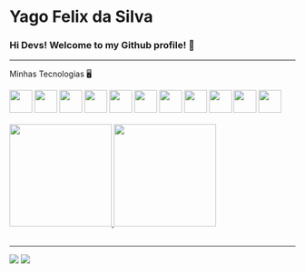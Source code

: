 


<h1>Yago Felix da Silva</h1>

### Hi Devs! Welcome to my Github profile! 👋


<hr>

Minhas Tecnologias 🖥️

<div style="display: inline_block" />

  
<img src="https://cdn.jsdelivr.net/gh/devicons/devicon/icons/javascript/javascript-original.svg" height="40px"  width="40px" />
                                                                                                                             
<img src="https://cdn.jsdelivr.net/gh/devicons/devicon/icons/nodejs/nodejs-original.svg" height="40px"  width="40px" />
                                                                                                                    
<img src="https://cdn.jsdelivr.net/gh/devicons/devicon/icons/npm/npm-original-wordmark.svg" height="40px"  width="40px" />

<img src="https://cdn.jsdelivr.net/gh/devicons/devicon/icons/yarn/yarn-original-wordmark.svg" height="40px"  width="40px" />

<img src="https://cdn.jsdelivr.net/gh/devicons/devicon/icons/express/express-original-wordmark.svg" height="40px"  width="40px" />

                
<img src="https://cdn.jsdelivr.net/gh/devicons/devicon/icons/css3/css3-original.svg" height="40px"  width="40px" />

<img src="https://cdn.jsdelivr.net/gh/devicons/devicon/icons/html5/html5-original.svg" height="40px"  width="40px" />

<img src="https://cdn.jsdelivr.net/gh/devicons/devicon/icons/mysql/mysql-original.svg" height="40px"  width="40px" />

<img src="https://cdn.jsdelivr.net/gh/devicons/devicon/icons/sequelize/sequelize-original.svg" height="40px"  width="40px" />

<img src="https://cdn.jsdelivr.net/gh/devicons/devicon/icons/git/git-original.svg" height="40px"  width="40px" />

<img src="https://cdn.jsdelivr.net/gh/devicons/devicon/icons/react/react-original-wordmark.svg" height="40px"  width="40px" />


</div>        
<br>
<div>
<a href="https://github.com/YagoFelix">
<img height="180em" src="https://github-readme-stats.vercel.app/api/top-langs/?username=YagoFelix&layout=compact&langs_count=7&theme=dracula"/>
<img height="180em" src="https://github-readme-stats.vercel.app/api?username=YagoFelix&show_icons=true&theme=dracula&include_all_commits=true&count_private=true"/>
</div>



<!--
**YagoFelix/YagoFelix** is a ✨ _special_ ✨ repository because its `README.md` (this file) appears on your GitHub profile.

Here are some ideas to get you started:

- 🔭 I’m currently working on ...
- 🌱 I’m currently learning ...
- 👯 I’m looking to collaborate on ...
- 🤔 I’m looking for help with ...
- 💬 Ask me about ...
- 📫 How to reach me: ...
- 😄 Pronouns: ...
- ⚡ Fun fact: ...
-->

<br>
<hr>

<div>
<a href = "mailto:y.felixdasilva@gmail.com"><img src="https://img.shields.io/badge/Gmail-D14836?style=for-the-badge&logo=gmail&logoColor=white" target="_blank"></a>
<a href="https://www.linkedin.com/in/yago-felix-12b29587/" target="_blank"><img src="https://img.shields.io/badge/-LinkedIn-%230077B5?style=for-the-badge&logo=linkedin&logoColor=white" target="_blank"></a>   
</div>

